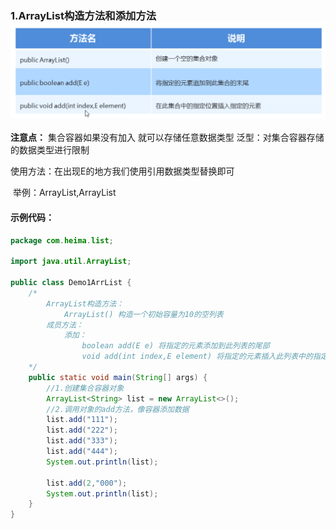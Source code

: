 ### 1.ArrayList构造方法和添加方法![98-1](img/98-1.png)

**注意点：**
   	集合容器如果没有加入<E> 就可以存储任意数据类型
   	<E>泛型：对集合容器存储的数据类型进行限制

使用方法：在出现E的地方我们使用引用数据类型替换即可

​				举例：ArrayList<String>,ArrayList<Student>

#### 示例代码：

```java
package com.heima.list;

import java.util.ArrayList;

public class Demo1ArrList {
    /*
        ArrayList构造方法：
            ArrayList() 构造一个初始容量为10的空列表
        成员方法：
            添加：
                boolean add(E e) 将指定的元素添加到此列表的尾部
                void add(int index,E element) 将指定的元素插入此列表中的指定位置
    */
    public static void main(String[] args) {
        //1.创建集合容器对象
        ArrayList<String> list = new ArrayList<>();
        //2.调用对象的add方法，像容器添加数据
        list.add("111");
        list.add("222");
        list.add("333");
        list.add("444");
        System.out.println(list);

        list.add(2,"000");
        System.out.println(list);
    }
}
```